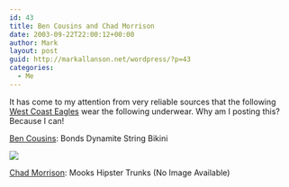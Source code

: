 ```yaml
---
id: 43
title: Ben Cousins and Chad Morrison
date: 2003-09-22T22:00:12+00:00
author: Mark
layout: post
guid: http://markallanson.net/wordpress/?p=43
categories:
  - Me
---
```

It has come to my attention from very reliable sources that the following [West Coast Eagles](http://www.westcoasteagles.com.au) wear the following underwear. Why am I posting this? Because I can!

[Ben Cousins](http://westcoasteagles.com.au/default.asp?pg=players): Bonds Dynamite String Bikini
  
![](http://www.bonds.com.au/images/MUW3828PL-black.jpg)

[Chad Morrison](http://westcoasteagles.com.au/default.asp?pg=players): Mooks Hipster Trunks (No Image Available)